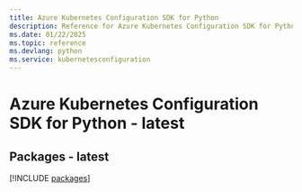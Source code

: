 ```yaml
---
title: Azure Kubernetes Configuration SDK for Python
description: Reference for Azure Kubernetes Configuration SDK for Python
ms.date: 01/22/2025
ms.topic: reference
ms.devlang: python
ms.service: kubernetesconfiguration
---
```

# Azure Kubernetes Configuration SDK for Python - latest
## Packages - latest
[!INCLUDE [packages](kubernetes-configuration-index.md)]